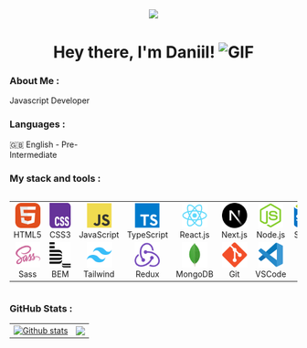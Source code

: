 <div id="header" align="center">
<img src="./assets/github.gif" width="100"/>
<h1>
Hey there, I'm Daniil!
<img src="./assets/giphy.gif" width="30px" alt="GIF">
</h1>
</div>

### About Me :

Javascript Developer

### Languages :

<div style="display: flex; align-items: flex-start; align: center">
   <table  align="center">
      <tr>
         🇬🇧 English - Pre-Intermediate
      </tr>
   </table>
</div>

### My stack and tools :

<div style="display: flex; align-items: flex-start; align: center">
   <table align="center">
      <tr>
         <td align="center"  width="88">
            <img src="./images/01-html5.svg" alt="HTML5" width="44" height="44"/>
            <br>HTML5
         </td>
         <td align="center" width="88">
            <img src="./images/02-css3.svg" alt="CSS3" width="44" height="44"/>
            <br>CSS3
         </td>
         <td align="center" width="88">
            <img src="./images/03-javascript.svg" alt="JS" width="44" height="44"/>
            <br>JavaScript
         </td>
         <td align="center" width="88">
            <img src="./images/04-typescript.svg" alt="TS" width="44" height="44"/>
            <br>TypeScript
         </td>
         <td align="center" width="88">
            <img src="./images/06-react.svg" alt="React" width="44" height="44"/>
            <br>React.js
         </td>
         <td align="center" width="88">
            <img src="./images/07-nextjs.svg" alt="Next.js" width="44" height="44"/>
            <br>Next.js
         </td>
         <td align="center" width="88">
            <img src="./images/08-nodejs.svg" alt="Node.js" width="44" height="44"/>
            <br>Node.js
         </td>
         <td align="center" width="88">
            <img src="./images/09-sql.svg" alt="SQL" width="44" height="44"/>
            <br>SQL
         </td>
      </tr>
      <td align="center" width="88">
         <img src="./images/10-sass.svg" alt="Sass" width="44" height="44"/>
         <br>Sass
      </td>
      <td align="center" width="88"> 
         <img src="./images/11-bem.svg" alt="Bem" width="44" height="44"/>
         <br>BEM
      </td>
      <td align="center"  width="88">
         <img src="./images/12-tailwind.svg" alt="Tailwind" width="44" height="44"/>
         <br>Tailwind
      </td>
      <td align="center" width="88">
         <img src="./images/13-redux.svg" alt="Redux" width="44" height="44"/>
         <br>Redux
      </td>
      <td align="center" width="88">
         <img src="./images/15-mongodb.svg" alt="MongoDB" width="44" height="44"/>
         <br>MongoDB
      </td>
      <td align="center" width="88">
         <img src="./images/16-git.svg" alt="Git" width="44" height="44"/>
         <br>Git
      </td>
      <td align="center" width="88">
         <img src="./images/17-vscode.svg" alt="Visual Studio Code" width="44" height="44"/>
         <br>VSCode
      </td>
   </table>
</div>

### GitHub Stats :

<table align="center">
   <tr>
      <td>
         <a href="https://github.com/iwebwolverine/github-readme-stats"><img align="center" src="https://github-readme-stats.vercel.app/api?username=iwebwolverine&show_icons=true&include_all_commits=true&theme=buefy&hide_border=true" alt="Github stats" /></a>
      </td>
      <td>
         <a href="https://github.com/iwebwolverine/github-readme-stats"><img align="center" src="https://github-readme-stats.vercel.app/api/top-langs/?username=iwebwolverine&layout=compact&theme=buefy&hide_border=true" /></a>
      </td>
   </tr>
</table>
<br>
